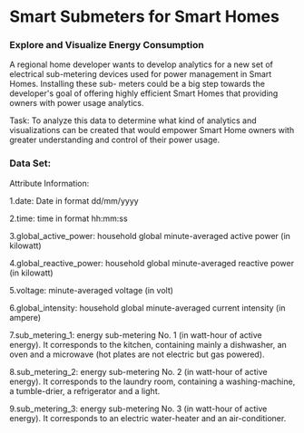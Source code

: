 

#                         Smart Submeters for Smart Homes

###                     Explore and Visualize Energy Consumption


  A regional home developer wants to develop analytics for a new set of electrical 
  sub-metering devices used for power management in Smart Homes. Installing these sub-
  meters could be a big step towards the developer's goal of offering highly efficient 
  Smart Homes that providing owners with power usage analytics.
 
  Task: To analyze this data to determine what kind of analytics and visualizations can
  be created that would empower Smart Home owners with greater understanding and control 
  of their power usage.


### Data Set:

Attribute Information:

1.date: Date in format dd/mm/yyyy

2.time: time in format hh:mm:ss

3.global_active_power: household global minute-averaged active power (in kilowatt)

4.global_reactive_power: household global minute-averaged reactive power (in kilowatt)

5.voltage: minute-averaged voltage (in volt)

6.global_intensity: household global minute-averaged current intensity (in ampere)

7.sub_metering_1: energy sub-metering No. 1 (in watt-hour of active energy). It corresponds to the kitchen, containing mainly a dishwasher, an oven and a microwave (hot plates are not electric but gas powered).

8.sub_metering_2: energy sub-metering No. 2 (in watt-hour of active energy). It corresponds to the laundry room, containing a washing-machine, a tumble-drier, a refrigerator and a light.

9.sub_metering_3: energy sub-metering No. 3 (in watt-hour of active energy). It corresponds to an electric water-heater and an air-conditioner.
